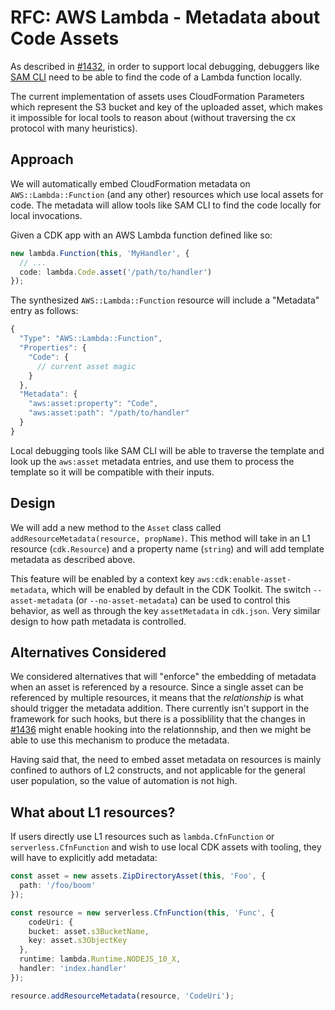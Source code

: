 # RFC: AWS Lambda - Metadata about Code Assets

As described in [#1432](https://github.com/aws/aws-cdk/issues/1432), in order to support local debugging,
debuggers like [SAM CLI](https://github.com/awslabs/aws-sam-cli) need to be able to find the code of a Lambda
function locally.

The current implementation of assets uses CloudFormation Parameters which represent the S3 bucket and key of the
uploaded asset, which makes it impossible for local tools to reason about (without traversing the cx protocol with
many heuristics).

## Approach

We will automatically embed CloudFormation metadata on `AWS::Lambda::Function` (and any other) resources which use
local assets for code. The metadata will allow tools like SAM CLI to find the code locally for local invocations.

Given a CDK app with an AWS Lambda function defined like so:

```ts
new lambda.Function(this, 'MyHandler', {
  // ...
  code: lambda.Code.asset('/path/to/handler')
});
```

The synthesized `AWS::Lambda::Function` resource will include a "Metadata" entry as follows:

```js
{
  "Type": "AWS::Lambda::Function",
  "Properties": {
    "Code": {
      // current asset magic
    }
  },
  "Metadata": {
    "aws:asset:property": "Code",
    "aws:asset:path": "/path/to/handler"
  }
}
```

Local debugging tools like SAM CLI will be able to traverse the template and look up the `aws:asset` metadata
entries, and use them to process the template so it will be compatible with their inputs.

## Design

We will add a new method to the `Asset` class called `addResourceMetadata(resource, propName)`. This method will
take in an L1 resource (`cdk.Resource`) and a property name (`string`) and will add template metadata as
described above.

This feature will be enabled by a context key `aws:cdk:enable-asset-metadata`, which will be enabled by default in
the CDK Toolkit. The switch `--asset-metadata` (or `--no-asset-metadata`) can be used to control this behavior, as
well as through the key `assetMetadata` in `cdk.json`. Very similar design to how path metadata is controlled.

## Alternatives Considered

We considered alternatives that will "enforce" the embedding of metadata when an asset is referenced by a resource. Since
a single asset can be referenced by multiple resources, it means that the _relationship_ is what should trigger the
metadata addition. There currently isn't support in the framework for such hooks, but there is a possiblility that
the changes in [#1436](https://github.com/aws/aws-cdk/pull/1436) might enable hooking into the relationnship, and then we might be able to use this mechanism to produce the metadata.

Having said that, the need to embed asset metadata on resources is mainly confined to authors of L2 constructs, and not applicable for the general user population, so the value of automation is not high.

## What about L1 resources?

If users directly use L1 resources such as `lambda.CfnFunction` or `serverless.CfnFunction` and wish to use local CDK assets with tooling, they will have to explicitly add metadata:

```ts
const asset = new assets.ZipDirectoryAsset(this, 'Foo', {
  path: '/foo/boom'
});

const resource = new serverless.CfnFunction(this, 'Func', {
    codeUri: {
    bucket: asset.s3BucketName,
    key: asset.s3ObjectKey
  },
  runtime: lambda.Runtime.NODEJS_10_X,
  handler: 'index.handler'
});

resource.addResourceMetadata(resource, 'CodeUri');
```
